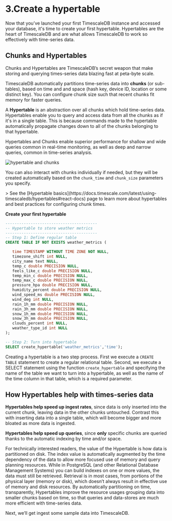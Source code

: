 # 3.Create a hypertable

Now that you’ve launched your first TimescaleDB instance and accessed your database, it's time to create your first hypertable. Hypertables are the heart of TimescaleDB and are what allows TimescaleDB to work so effectively with time-series data. 

## Chunks and Hypertables

Chunks and Hypertables are TimescaleDB’s secret weapon that make storing and querying times-series data blazing fast at peta-byte scale. 

TimescaleDB automatically partitions time-series data into **chunks** (or sub-tables), based on time and and space (hash key, device ID, location or some distinct key). You can configure chunk size such that recent chunks fit memory for faster queries. 

A **Hypertable** is an abstraction over all chunks which hold time-series data. Hypertables enable you to query and access data from all the chunks as if it's in a single table. This is because commands made to the hypertable automatically propagate changes down to all of the chunks belonging to that hypertable.

Hypertables and Chunks enable superior performance for shallow and wide queries common in real-time monitoring, as well as deep and narrow queries, common in time-series analysis.

<img class="main-content__illustration" src="https://assets.iobeam.com/images/docs/illustration-hypertable-chunk.svg" alt="hypertable and chunks"/>

You can also interact with chunks individually if needed, but they will be created automatically based on the `chunk_time` and `chunk_size` parameters you specify.

<highlight type="tip">
> See the [Hypertable basics](https://docs.timescale.com/latest/using-timescaledb/hypertables#react-docs) page to learn more about hypertables and best practices for configuring chunk times.
</highlight>

**Create your first hypertable**

```sql
----------------------------------------
-- Hypertable to store weather metrics
----------------------------------------
-- Step 1: Define regular table
CREATE TABLE IF NOT EXISTS weather_metrics (

   time TIMESTAMP WITHOUT TIME ZONE NOT NULL,
   timezone_shift int NULL,
   city_name text NULL,
   temp_c double PRECISION NULL,
   feels_like_c double PRECISION NULL,
   temp_min_c double PRECISION NULL,
   temp_max_c double PRECISION NULL,
   pressure_hpa double PRECISION NULL,
   humidity_percent double PRECISION NULL,
   wind_speed_ms double PRECISION NULL,
   wind_deg int NULL,
   rain_1h_mm double PRECISION NULL,
   rain_3h_mm double PRECISION NULL,
   snow_1h_mm double PRECISION NULL,
   snow_3h_mm double PRECISION NULL,
   clouds_percent int NULL,
   weather_type_id int NULL
);

-- Step 2: Turn into hypertable
SELECT create_hypertable('weather_metrics','time');
```

Creating a hypertable is a two step process.
First we execute a `CREATE TABLE` statement to create a regular relational table. Second, we execute a SELECT statement using the function `create_hypertable` and specifying the name of the table we want to turn into a hypertable, as well as the name of the time column in that table, which is a required parameter.

## How Hypertables help with times-series data

**Hypertables help speed up ingest rates**, since data is only inserted into the current chunk, leaving data in the other chunks untouched. Contrast this with inserting data into a single table, which will become bigger and more bloated as more data is ingested.

**Hypertables help speed up queries**, since **only** specific chunks are queried thanks to the automatic indexing by time and/or space.

<highlight type="tip">
For technically interested readers, the value of the Hypertable is how data is partitioned on disk. The index value is automatically augmented by the time dependency of the data to allow more focused use of memory and query planning resources. While in PostgreSQL (and other Relational Database Management Systems) you can build indexes on one or more values, the data must still be retrieved. Retrieval is in most cases, from portions of the physical layer (memory or disk), which doesn’t always result in effective use of memory and disk resources. By automatically partitioning on time, transparently, Hypertables improve the resource usages grouping data into smaller chunks based on time, so that queries and data-stores are much more efficient with time-series data.
</highlight>

Next, we’ll get ingest some sample data into TimescaleDB.
